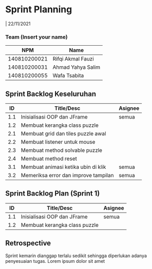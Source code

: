# Sprint Planning 
| 22/11/2021

### Team (Insert your name)
| NPM           | Name        |
| ------------- |-------------|
| 140810200021  | Rifqi Akmal Fauzi    |
| 140810200031  | Ahmad Yahya Salim    |
| 140810200055  | Wafa Tsabita |

## Sprint Backlog Keseluruhan 
| ID  | Title/Desc | Asignee | 
| --- | ---------- | ------- | 
| 1.1 |	Inisialisasi OOP dan JFrame | semua |
| 1.2 | Membuat kerangka class puzzle |
| 2.1 |	Membuat grid dan tiles puzzle awal |
| 2.2 | Membuat listener untuk mouse |
| 2.3 | Membuat method solvable puzzle	|
| 2.4 | Membuat method reset |
| 3.1 | Membuat animasi ketika ubin di klik | semua |
| 3.2 | Memeriksa error dan improve tampilan | semua |

## Sprint Backlog Plan (Sprint 1)
| ID  | Title/Desc | Asignee | 
| --- | ---------- | ------- | 
| 1.1 |	Inisialisasi OOP dan JFrame | semua |
| 1.2 | Membuat kerangka class puzzle |

## Retrospective 

Sprint kemarin dianggap terlalu sedikit sehingga diperlukan adanya penyesuaian tugas. Lorem ipsum dolor sit amet
